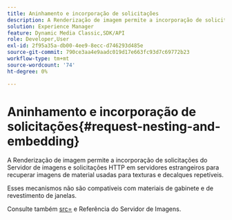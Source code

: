 ```yaml
---
title: Aninhamento e incorporação de solicitações
description: A Renderização de imagem permite a incorporação de solicitações do Servidor de imagens e solicitações HTTP em servidores estrangeiros para recuperar imagens de material usadas para texturas e decalques repetíveis.
solution: Experience Manager
feature: Dynamic Media Classic,SDK/API
role: Developer,User
exl-id: 2f95a35a-db00-4ee9-8ecc-d746293d485e
source-git-commit: 790ce3aa4e9aadc019d17e663fc93d7c69772b23
workflow-type: tm+mt
source-wordcount: '74'
ht-degree: 0%

---
```


# Aninhamento e incorporação de solicitações{#request-nesting-and-embedding}

A Renderização de imagem permite a incorporação de solicitações do Servidor de imagens e solicitações HTTP em servidores estrangeiros para recuperar imagens de material usadas para texturas e decalques repetíveis.

Esses mecanismos não são compatíveis com materiais de gabinete e de revestimento de janelas.

Consulte também [src=](../../../../../../ir-api/http-protocol/image-rendering-api-ref/c-ir-http-protocol-ref/c-ir-http-protocol-command-reference/r-ir-src.md#reference-62c98abad22149d68d405ed6aaff8272) e Referência do Servidor de Imagens.
